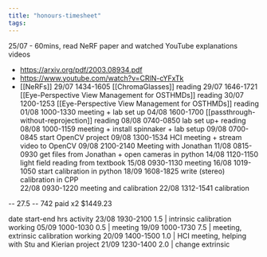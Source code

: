 ```yaml
---
title: "honours-timesheet"
tags: 
---
```


25/07 - 60mins, read NeRF paper and watched YouTube explanations videos
- https://arxiv.org/pdf/2003.08934.pdf
- https://www.youtube.com/watch?v=CRlN-cYFxTk
- [[NeRFs]]
29/07 1434-1605 [[ChromaGlasses]] reading
29/07 1646-1721 [[Eye-Perspective View Management for OSTHMDs]] reading
30/07 1200-1253 [[Eye-Perspective View Management for OSTHMDs]] reading
01/08 1000-1330 meeting + lab set up
04/08 1600-1700 [[passthrough-without-reprojection]] reading
08/08 0740-0850 lab set up+ reading
08/08 1000-1159 meeting + install spinnaker + lab setup
09/08 0700-0845 start OpenCV project
09/08 1300-1534  HCI meeting + stream video to OpenCV
09/08 2100-2140 Meeting with Jonathan
11/08 0815-0930 get files from Jonathan + open cameras in python
14/08 1120-1150 light field reading from textbook
15/08 0930-1130 meeting
16/08 1019-1050 start calibration in python
18/09 1608-1825 write (stereo) calibration in CPP\
22/08 0930-1220 meeting and calibration
22/08 1312-1541 calibration

-- 27.5 -- 742 paid x2 $1449.23

date    start-end  hrs   activity
23/08 1930-2100 1.5 | intrinsic calibration working
05/09 1000-1030 0.5 | meeting
19/09 1000-1730 7.5 | meeting, extrinsic calibration working
20/09 1400-1500 1.0 | HCI meeting, helping with Stu and Kierian project
21/09 1230-1400 2.0 | change extrinsic






 

